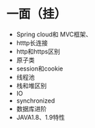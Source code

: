 # 一面（挂）

- Spring cloud和 MVC框架、
- htttp长连接
- http和https区别
- 原子类
- session和cookie
- 线程池
- 栈和堆区别
- IO
- synchronized
- 数据库进阶
- JAVA1.8、1.9特性

